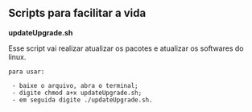 ## Scripts para facilitar a vida


**updateUpgrade.sh**

Esse script vai realizar atualizar os pacotes e atualizar os softwares do linux.

    para usar:

     - baixe o arquivo, abra o terminal;
     - digite chmod a+x updateUpgrade.sh;
     - em seguida digite ./updateUpgrade.sh.
